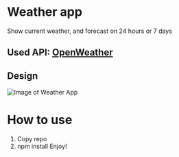 # Weather app 
Show current weather, and forecast on 24 hours or 7 days

## Used API: [OpenWeather](https://openweathermap.org/)

## Design
![Image of Weather App](https://cdn.dribbble.com/users/953678/screenshots/10460680/media/f961a9f72101fd304668d2b18d70e5f9.png)

# How to use
1. Copy repo 
2. npm install
Enjoy!
